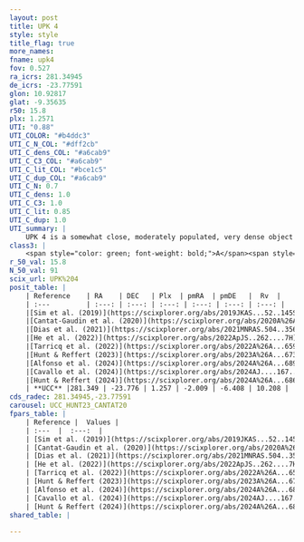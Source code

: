 ```yaml
---
layout: post
title: UPK 4
style: style
title_flag: true
more_names: 
fname: upk4
fov: 0.527
ra_icrs: 281.34945
de_icrs: -23.77591
glon: 10.92817
glat: -9.35635
r50: 15.8
plx: 1.2571
UTI: "0.88"
UTI_COLOR: "#b4ddc3"
UTI_C_N_COL: "#dff2cb"
UTI_C_dens_COL: "#a6cab9"
UTI_C_C3_COL: "#a6cab9"
UTI_C_lit_COL: "#bce1c5"
UTI_C_dup_COL: "#a6cab9"
UTI_C_N: 0.7
UTI_C_dens: 1.0
UTI_C_C3: 1.0
UTI_C_lit: 0.85
UTI_C_dup: 1.0
UTI_summary: |
    UPK 4 is a somewhat close, moderately populated, very dense object of very high C3 quality. It is well-studied in the literature.
class3: |
    <span style="color: green; font-weight: bold;">A</span><span style="color: green; font-weight: bold;">A</span>
r_50_val: 15.8
N_50_val: 91
scix_url: UPK%204
posit_table: |
    | Reference    | RA    | DEC   | Plx  | pmRA  | pmDE   |  Rv  |
    | :---         | :---: | :---: | :---: | :---: | :---: | :---: |
    |[Sim et al. (2019)](https://scixplorer.org/abs/2019JKAS...52..145S) | 281.373 | -23.744 | -- | -2.03 | -6.4 | -- |
    |[Cantat-Gaudin et al. (2020)](https://scixplorer.org/abs/2020A%26A...640A...1C) | 281.361 | -23.764 | 1.239 | -2.009 | -6.373 | -- |
    |[Dias et al. (2021)](https://scixplorer.org/abs/2021MNRAS.504..356D) | 281.355 | -23.783 | 1.24 | -2.021 | -6.391 | -- |
    |[He et al. (2022)](https://scixplorer.org/abs/2022ApJS..262....7H) | 281.401 | -23.704 | 1.243 | -2.022 | -6.425 | -- |
    |[Tarricq et al. (2022)](https://scixplorer.org/abs/2022A%26A...659A..59T) | 281.321 | -23.827 | 1.236 | -2.021 | -6.401 | -- |
    |[Hunt & Reffert (2023)](https://scixplorer.org/abs/2023A%26A...673A.114H) | 281.387 | -23.766 | 1.265 | -2.028 | -6.408 | 9.351 |
    |[Alfonso et al. (2024)](https://scixplorer.org/abs/2024A%26A...689A..18A) | 281.35 | -23.777 | 1.222 | -2.022 | -6.418 | -- |
    |[Cavallo et al. (2024)](https://scixplorer.org/abs/2024AJ....167...12C) | 281.335 | -23.812 | 1.266 | -- | -- | -- |
    |[Hunt & Reffert (2024)](https://scixplorer.org/abs/2024A%26A...686A..42H) | 281.387 | -23.766 | 1.265 | -2.028 | -6.408 | 9.351 |
    | **UCC** |281.349 | -23.776 | 1.257 | -2.009 | -6.408 | 10.208 | 
cds_radec: 281.34945,-23.77591
carousel: UCC_HUNT23_CANTAT20
fpars_table: |
    | Reference |  Values |
    | :---  |  :---:  |
    | [Sim et al. (2019)](https://scixplorer.org/abs/2019JKAS...52..145S) | `d_pc=784, log(age)=8.45` |
    | [Cantat-Gaudin et al. (2020)](https://scixplorer.org/abs/2020A%26A...640A...1C) | `AVNN=1.04, DMNN=9.59, AgeNN=8.44` |
    | [Dias et al. (2021)](https://scixplorer.org/abs/2021MNRAS.504..356D) | `Av=1.389, Dist=770, logage=8.402, [Fe/H]=0.035` |
    | [He et al. (2022)](https://scixplorer.org/abs/2022ApJS..262....7H) | `A0=1.85, logAge=7.7` |
    | [Tarricq et al. (2022)](https://scixplorer.org/abs/2022A%26A...659A..59T) | `Dist=812, logAgeNN=8.46` |
    | [Hunt & Reffert (2023)](https://scixplorer.org/abs/2023A%26A...673A.114H) | `AV50=1.239, diffAV50=1.542, MOD50=9.379, logAge50=8.196` |
    | [Alfonso et al. (2024)](https://scixplorer.org/abs/2024A%26A...689A..18A) | `AV=1.03964, MOD=9.58992, logAge=8.66973, Z=0.03503` |
    | [Cavallo et al. (2024)](https://scixplorer.org/abs/2024AJ....167...12C) | `AV50=1.39, dMod50=9.5, logAge50=8.54, [Fe/H]50=0.27` |
    | [Hunt & Reffert (2024)](https://scixplorer.org/abs/2024A%26A...686A..42H) | `MassJ=354.666` |
shared_table: |
    
---
```


